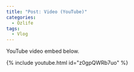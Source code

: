 ```yaml
---
title: "Post: Video (YouTube)"
categories:
  - Ozlife
tags:
  - Vlog
---
```


YouTube video embed below.

{% include youtube.html id="z0gpQWRb7uo" %}
